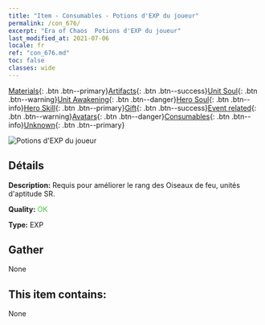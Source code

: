 ```yaml
---
title: "Item - Consumables - Potions d'EXP du joueur"
permalink: /con_676/
excerpt: "Era of Chaos  Potions d'EXP du joueur"
last_modified_at: 2021-07-06
locale: fr
ref: "con_676.md"
toc: false
classes: wide
---
```

 [Materials](/ItemsFR/){: .btn .btn--primary}[Artifacts](/ItemsFR/Artifacts/){: .btn .btn--success}[Unit Soul](/ItemsFR/UnitSoul/){: .btn .btn--warning}[Unit Awakening](/ItemsFR/UnitAwakening/){: .btn .btn--danger}[Hero Soul](/ItemsFR/HeroSoul/){: .btn .btn--info}[Hero Skill](/ItemsFR/HeroSkill/){: .btn .btn--primary}[Gift](/ItemsFR/Gift/){: .btn .btn--success}[Event related](/ItemsFR/Events/){: .btn .btn--warning}[Avatars](/ItemsFR/Avatars/){: .btn .btn--danger}[Consumables](/ItemsFR/Consumables/){: .btn .btn--info}[Unknown](/ItemsFR/Unknown/){: .btn .btn--primary}

 ![Potions d'EXP du joueur](/images/t/i_501.png)

## Détails
 **Description:** Requis pour améliorer le rang des Oiseaux de feu, unités d'aptitude SR.

 **Quality:** <span style="color: #32CD32">OK</span>

 **Type:** EXP

## Gather

  None

## This item contains:

  None

